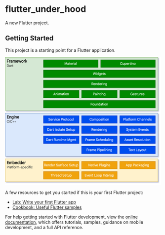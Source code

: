 # flutter_under_hood

A new Flutter project.

## Getting Started

This project is a starting point for a Flutter application.

![Ru](https://raw.githubusercontent.com/Tsiuryn/flutter_under_hood/master/assets/icons/archDiagram.png)

A few resources to get you started if this is your first Flutter project:

- [Lab: Write your first Flutter app](https://docs.flutter.dev/get-started/codelab)
- [Cookbook: Useful Flutter samples](https://docs.flutter.dev/cookbook)

For help getting started with Flutter development, view the
[online documentation](https://docs.flutter.dev/), which offers tutorials,
samples, guidance on mobile development, and a full API reference.
